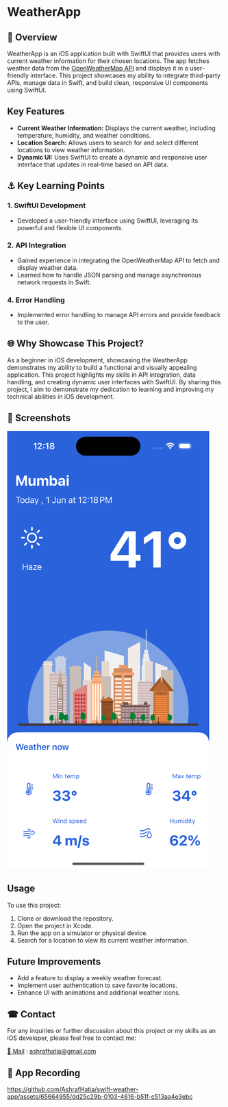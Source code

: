 # WeatherApp

## 📜 Overview

WeatherApp is an iOS application built with SwiftUI that provides users with current weather information for their chosen locations. The app fetches weather data from the [OpenWeatherMap API](https://api.openweathermap.org) and displays it in a user-friendly interface. This project showcases my ability to integrate third-party APIs, manage data in Swift, and build clean, responsive UI components using SwiftUI.

## Key Features

- **Current Weather Information:** Displays the current weather, including temperature, humidity, and weather conditions.
- **Location Search:** Allows users to search for and select different locations to view weather information.
- **Dynamic UI:** Uses SwiftUI to create a dynamic and responsive user interface that updates in real-time based on API data.

## ⚓ Key Learning Points

### 1. SwiftUI Development
- Developed a user-friendly interface using SwiftUI, leveraging its powerful and flexible UI components.

### 2. API Integration
- Gained experience in integrating the OpenWeatherMap API to fetch and display weather data.
- Learned how to handle JSON parsing and manage asynchronous network requests in Swift.

### 4. Error Handling
- Implemented error handling to manage API errors and provide feedback to the user.

## 🌐 Why Showcase This Project?

As a beginner in iOS development, showcasing the WeatherApp demonstrates my ability to build a functional and visually appealing application. This project highlights my skills in API integration, data handling, and creating dynamic user interfaces with SwiftUI. By sharing this project, I aim to demonstrate my dedication to learning and improving my technical abilities in iOS development.

## 📱 Screenshots

![App Screenshot](screenShots/Screenshot-iPhone-15-Pro.png)

## Usage

To use this project:

1. Clone or download the repository.
2. Open the project in Xcode.
3. Run the app on a simulator or physical device.
4. Search for a location to view its current weather information.

## Future Improvements

- Add a feature to display a weekly weather forecast.
- Implement user authentication to save favorite locations.
- Enhance UI with animations and additional weather icons.


##  ☎ Contact

For any inquiries or further discussion about this project or my skills as an iOS developer, please feel free to contact me:

[📧 Mail](mailto:ashrafhatia@gmail.com ) : ashrafhatia@gmail.com 

## 🎥 App Recording


https://github.com/AshrafHatia/swift-weather-app/assets/65664955/dd25c29b-0103-4616-b51f-c513aa4e3ebc


